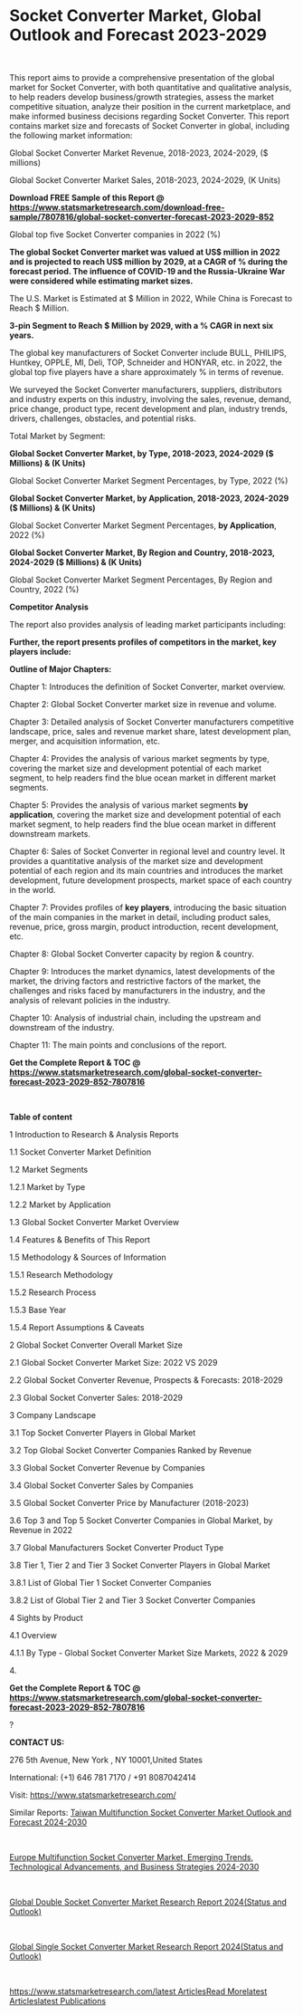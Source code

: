 <h1>Socket Converter Market, Global Outlook and Forecast 2023-2029</h1><br/><p>This report aims to provide a comprehensive presentation of the global market for Socket Converter, with both quantitative and qualitative analysis, to help readers develop business/growth strategies, assess the market competitive situation, analyze their position in the current marketplace, and make informed business decisions regarding Socket Converter. This report contains market size and forecasts of Socket Converter in global, including the following market information:</p>
 
 
 
 <p>Global Socket Converter Market Revenue, 2018-2023, 2024-2029, ($ millions)</p>
 
 
 
 <p>Global Socket Converter Market Sales, 2018-2023, 2024-2029, (K Units)</p>
 
 
 
 <p><strong>Download FREE Sample of this Report @ <a href="https://www.statsmarketresearch.com/download-free-sample/7807816/global-socket-converter-forecast-2023-2029-852">https://www.statsmarketresearch.com/download-free-sample/7807816/global-socket-converter-forecast-2023-2029-852</a></strong></p>
 
 
 
 <p>Global top five Socket Converter companies in 2022 (%)</p>
 
 
 
 <p><strong>The global Socket Converter market was valued at US$ million in 2022 and is projected to reach US$ million by 2029, at a <strong>CAGR</strong> of % during the forecast period. The influence of COVID-19 and the Russia-Ukraine War were considered while estimating market sizes.</strong></p>
 
 
 
 <p>The U.S. Market is Estimated at $ Million in 2022, While China is Forecast to Reach $ Million.</p>
 
 
 
 <p><strong>3-pin Segment to Reach $ Million by 2029, with a % <strong>CAGR</strong> in next six years.</strong></p>
 
 
 
 <p>The global key manufacturers of Socket Converter include BULL, PHILIPS, Huntkey, OPPLE, MI, Deli, TOP, Schneider and HONYAR, etc. in 2022, the global top five players have a share approximately % in terms of revenue.</p>
 
 
 
 <p>We surveyed the Socket Converter manufacturers, suppliers, distributors and industry experts on this industry, involving the sales, revenue, demand, price change, product type, recent development and plan, industry trends, drivers, challenges, obstacles, and potential risks.</p>
 
 
 
 <p>Total Market by Segment:</p>
 
 
 
 <p><strong>Global Socket Converter Market, by Type, 2018-2023, 2024-2029 ($ Millions) & (K Units)</strong></p>
 
 
 
 <p>Global Socket Converter Market Segment Percentages, by Type, 2022 (%)</p>
 
 
 
 <p><strong>Global Socket Converter Market, <strong>by Application</strong>, 2018-2023, 2024-2029 ($ Millions) & (K Units)</strong></p>
 
 
 
 <p>Global Socket Converter Market Segment Percentages, <strong>by Application</strong>, 2022 (%)</p>
 
 
 
 <p><strong>Global Socket Converter Market, By Region and Country, 2018-2023, 2024-2029 ($ Millions) & (K Units)</strong></p>
 
 
 
 <p>Global Socket Converter Market Segment Percentages, By Region and Country, 2022 (%)</p>
 
 
 
 <p><strong>Competitor Analysis</strong></p>
 
 
 
 <p>The report also provides analysis of leading market participants including:</p>
 
 
 
 <p><strong>Further, the report presents profiles of competitors in the market, <strong>key players</strong> include:</strong></p>
 
 
 
 <p><strong>Outline of Major Chapters:</strong></p>
 
 
 
 <p>Chapter 1: Introduces the definition of Socket Converter, market overview.</p>
 
 
 
 <p>Chapter 2: Global Socket Converter market size in revenue and volume.</p>
 
 
 
 <p>Chapter 3: Detailed analysis of Socket Converter manufacturers competitive landscape, price, sales and revenue market share, latest development plan, merger, and acquisition information, etc.</p>
 
 
 
 <p>Chapter 4: Provides the analysis of various market segments by type, covering the market size and development potential of each market segment, to help readers find the blue ocean market in different market segments.</p>
 
 
 
 <p>Chapter 5: Provides the analysis of various market segments <strong>by application</strong>, covering the market size and development potential of each market segment, to help readers find the blue ocean market in different downstream markets.</p>
 
 
 
 <p>Chapter 6: Sales of Socket Converter in regional level and country level. It provides a quantitative analysis of the market size and development potential of each region and its main countries and introduces the market development, future development prospects, market space of each country in the world.</p>
 
 
 
 <p>Chapter 7: Provides profiles of <strong>key players</strong>, introducing the basic situation of the main companies in the market in detail, including product sales, revenue, price, gross margin, product introduction, recent development, etc.</p>
 
 
 
 <p>Chapter 8: Global Socket Converter capacity by region & country.</p>
 
 
 
 <p>Chapter 9: Introduces the market dynamics, latest developments of the market, the driving factors and restrictive factors of the market, the challenges and risks faced by manufacturers in the industry, and the analysis of relevant policies in the industry.</p>
 
 
 
 <p>Chapter 10: Analysis of industrial chain, including the upstream and downstream of the industry.</p>
 
 
 
 <p>Chapter 11: The main points and conclusions of the report.</p>
 
 
 
 <div><b>Get the Complete Report & TOC @ <a href="https://www.statsmarketresearch.com/global-socket-converter-forecast-2023-2029-852-7807816">https://www.statsmarketresearch.com/global-socket-converter-forecast-2023-2029-852-7807816</a></b></div>
 
 
 
 <p><br />
 
 <b>Table of content</b></p>
 
 
 
 <p>1 Introduction to Research & Analysis Reports<br />
 
 1.1 Socket Converter Market Definition<br />
 
 1.2 Market Segments<br />
 
 1.2.1 Market by Type<br />
 
 1.2.2 Market by Application<br />
 
 1.3 Global Socket Converter Market Overview<br />
 
 1.4 Features & Benefits of This Report<br />
 
 1.5 Methodology & Sources of Information<br />
 
 1.5.1 Research Methodology<br />
 
 1.5.2 Research Process<br />
 
 1.5.3 Base Year<br />
 
 1.5.4 Report Assumptions & Caveats<br />
 
 2 Global Socket Converter Overall Market Size<br />
 
 2.1 Global Socket Converter Market Size: 2022 VS 2029<br />
 
 2.2 Global Socket Converter Revenue, Prospects & Forecasts: 2018-2029<br />
 
 2.3 Global Socket Converter Sales: 2018-2029<br />
 
 3 Company Landscape<br />
 
 3.1 Top Socket Converter Players in Global Market<br />
 
 3.2 Top Global Socket Converter Companies Ranked by Revenue<br />
 
 3.3 Global Socket Converter Revenue by Companies<br />
 
 3.4 Global Socket Converter Sales by Companies<br />
 
 3.5 Global Socket Converter Price by Manufacturer (2018-2023)<br />
 
 3.6 Top 3 and Top 5 Socket Converter Companies in Global Market, by Revenue in 2022<br />
 
 3.7 Global Manufacturers Socket Converter Product Type<br />
 
 3.8 Tier 1, Tier 2 and Tier 3 Socket Converter Players in Global Market<br />
 
 3.8.1 List of Global Tier 1 Socket Converter Companies<br />
 
 3.8.2 List of Global Tier 2 and Tier 3 Socket Converter Companies<br />
 
 4 Sights by Product<br />
 
 4.1 Overview<br />
 
 4.1.1 By Type - Global Socket Converter Market Size Markets, 2022 & 2029<br />
 
 4.</p>
 
 
 
 <div><b>Get the Complete Report & TOC @ <a href="https://www.statsmarketresearch.com/global-socket-converter-forecast-2023-2029-852-7807816">https://www.statsmarketresearch.com/global-socket-converter-forecast-2023-2029-852-7807816</a></b></div>
 
 
 
 <p>? </p>
 
 
 
 <p><b>CONTACT US:</b><br />
 
 276 5th Avenue, New York , NY 10001,United States<br />
 
 International: (+1) 646 781 7170 / +91 8087042414<br />
 
 Visit: <a href="https://www.statsmarketresearch.com/">https://www.statsmarketresearch.com/</a><br />
 
 Similar Reports: <a href="https://www.statsmarketresearch.com/global-socket-converter-forecast-2023-2029-852-7807816">Taiwan Multifunction Socket Converter Market Outlook and Forecast 2024-2030</a><br />
 
 <br />
 
 <a href="https://www.statsmarketresearch.com/global-socket-converter-forecast-2023-2029-852-7807816">Europe Multifunction Socket Converter Market, Emerging Trends, Technological Advancements, and Business Strategies 2024-2030</a><br />
 
 <br />
 
 <a href="https://www.statsmarketresearch.com/global-socket-converter-forecast-2023-2029-852-7807816">Global Double Socket Converter Market Research Report 2024(Status and Outlook)</a><br />
 
 <br />
 
 <a href="https://www.statsmarketresearch.com/global-socket-converter-forecast-2023-2029-852-7807816">Global Single Socket Converter Market Research Report 2024(Status and Outlook)</a><br />
 
 <br />
 
 <a href="https://gyeongbokgung.com">https://www.statsmarketresearch.com/</a><a href="https://hallyeomaritime.com">latest Articles</a><a href="https://jingwansa.com">Read More</a><a href="https://nguoiviet.jp/">latest Articles</a><a href="https://www.intelmarketresearch.com/">latest Publications</a></p>